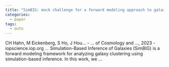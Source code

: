 ```yaml
---
title: "SimBIG: mock challenge for a forward modeling approach to galaxy clustering"
categories:
  - paper
tags:
  - auto
---
```

CH Hahn, M Eickenberg, S Ho, J Hou… - … of Cosmology and …, 2023 - iopscience.iop.org
… Simulation-Based Inference of Galaxies (SimBIG) is a forward modeling framework for analyzing galaxy clustering using simulation-based inference. In this work, we …
